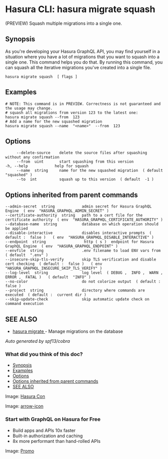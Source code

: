 # Hasura CLI: hasura migrate squash

(PREVIEW) Squash multiple migrations into a single one.

## Synopsis​

As you're developing your Hasura GraphQL API, you may find yourself in a situation where you have a lot of migrations that you want to squash into a single one. This command helps you do that. By running this command, you can squash all the iterative migrations you've created into a single file.

`hasura migrate squash  [ flags ]`

## Examples​

```
# NOTE: This command is in PREVIEW. Correctness is not guaranteed and the usage may change.
# squash all migrations from version 123 to the latest one:
hasura migrate squash --from  123
# Add a name for the new squashed migration
hasura migrate squash --name  "<name>"  --from  123
```

## Options​

```
     --delete-source    delete the source files after squashing without any confirmation
     --from  uint       start squashing from this version
-h, --help            help for squash
     --name  string     name for the new squashed migration  ( default  "squashed" )
     --to  int          squash up to this version  ( default  -1 )
```

## Options inherited from parent commands​

```
--admin-secret  string            admin secret for Hasura GraphQL Engine  ( env  "HASURA_GRAPHQL_ADMIN_SECRET" )
--certificate-authority  string   path to a cert file for the certificate authority  ( env  "HASURA_GRAPHQL_CERTIFICATE_AUTHORITY" )
--database-name  string           database on which operation should be applied
--disable-interactive             disables interactive prompts  ( default :  false )   ( env  "HASURA_GRAPHQL_DISABLE_INTERACTIVE" )
--endpoint  string                 http ( s )  endpoint for Hasura GraphQL Engine  ( env  "HASURA_GRAPHQL_ENDPOINT" )
--envfile  string                 .env filename to load ENV vars from  ( default  ".env" )
--insecure-skip-tls-verify        skip TLS verification and disable cert checking  ( default :  false )   ( env  "HASURA_GRAPHQL_INSECURE_SKIP_TLS_VERIFY" )
--log-level  string               log level  ( DEBUG ,  INFO ,  WARN ,  ERROR ,  FATAL )   ( default  "INFO" )
--no-color                        do not colorize output  ( default :  false )
--project  string                 directory where commands are executed  ( default :  current dir )
--skip-update-check               skip automatic update check on command execution
```

## SEE ALSO​

- [ hasura migrate ](https://hasura.io/docs/latest/hasura-cli/commands/hasura_migrate/)- Manage migrations on the database


 *Auto generated by spf13/cobra* 

### What did you think of this doc?

- [ Synopsis ](https://hasura.io/docs/latest/hasura-cli/commands/hasura_migrate_squash/#synopsis)
- [ Examples ](https://hasura.io/docs/latest/hasura-cli/commands/hasura_migrate_squash/#examples)
- [ Options ](https://hasura.io/docs/latest/hasura-cli/commands/hasura_migrate_squash/#options)
- [ Options inherited from parent commands ](https://hasura.io/docs/latest/hasura-cli/commands/hasura_migrate_squash/#options-inherited-from-parent-commands)
- [ SEE ALSO ](https://hasura.io/docs/latest/hasura-cli/commands/hasura_migrate_squash/#see-also)


Image: [ Hasura Con ](https://res.cloudinary.com/dh8fp23nd/image/upload/v1686154570/hasura-con-2023/has-con-light-date_r2a2ud.png)

Image: [ arrow-icon ](https://res.cloudinary.com/dh8fp23nd/image/upload/v1683723549/main-web/chevron-right_ldbi7d.png)

### Start with GraphQL on Hasura for Free

- Build apps and APIs 10x faster
- Built-in authorization and caching
- 8x more performant than hand-rolled APIs


Image: [ Promo ](https://hasura.io/docs/assets/images/hasura-free-ff60e409244e0ea12b5a3045d1a9096b.png)